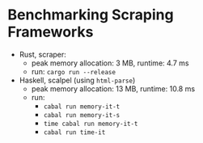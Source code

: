 # Benchmarking Scraping Frameworks

- Rust, scraper:
  - peak memory allocation: 3 MB, runtime: 4.7 ms
  - run: `cargo run --release`
- Haskell, scalpel (using `html-parse`)
  - peak memory allocation: 13 MB, runtime: 10.8 ms
  - run:
    - `cabal run memory-it-t`
    - `cabal run memory-it-s`
    - `time cabal run memory-it-t`
    - `cabal run time-it`
